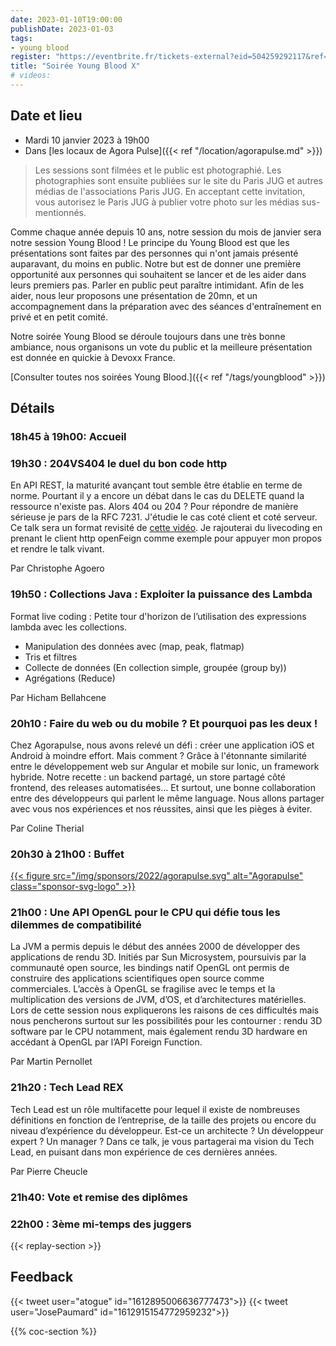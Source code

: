 ```yaml
---
date: 2023-01-10T19:00:00
publishDate: 2023-01-03
tags:
- young blood
register: "https://eventbrite.fr/tickets-external?eid=504259292117&ref=etckt"
title: "Soirée Young Blood X"
# videos:
---
```

## Date et lieu

* Mardi 10 janvier 2023 à 19h00
* Dans [les locaux de Agora Pulse]({{< ref "/location/agorapulse.md" >}})

> Les sessions sont filmées et le public est photographié. Les photographies sont ensuite publiées sur le site du Paris JUG et autres médias de l'associations Paris JUG. En acceptant cette invitation, vous autorisez le Paris JUG à publier votre photo sur les médias sus-mentionnés.

Comme chaque année depuis 10 ans, notre session du mois de janvier sera notre session Young Blood !
Le principe du Young Blood est que les présentations sont faites par des personnes qui n'ont jamais présenté auparavant, du moins en public.
Notre but est de donner une première opportunité aux personnes qui souhaitent se lancer et de les aider dans leurs premiers pas.
Parler en public peut paraître intimidant.
Afin de les aider, nous leur proposons une présentation de 20mn, et un accompagnement dans la préparation avec des séances d'entraînement en privé et en petit comité.

Notre soirée Young Blood se déroule toujours dans une très bonne ambiance, nous organisons un vote du public et la meilleure présentation est donnée en quickie à Devoxx France.

[Consulter toutes nos soirées Young Blood.]({{< ref "/tags/youngblood" >}})

## Détails

### 18h45 à 19h00: Accueil

### 19h30 : 204VS404 le duel du bon code http

En API REST, la maturité avançant tout semble être établie en terme de norme.
Pourtant il y a encore un débat dans le cas du DELETE quand la ressource n'existe pas. Alors 404 ou 204 ?
Pour répondre de manière sérieuse je pars de la RFC 7231.
J'étudie le cas coté client et coté serveur.
Ce talk sera un format revisité de [cette vidéo](https://www.youtube.com/watch?v=1nhlra4cD-s). Je rajouterai du livecoding en prenant le client http openFeign comme exemple pour appuyer mon propos et rendre le talk vivant.

Par Christophe Agoero

### 19h50 : Collections Java : Exploiter la puissance des Lambda

Format live coding : Petite tour d'horizon de l’utilisation des expressions lambda avec les collections.

* Manipulation des données avec (map, peak, flatmap)
* Tris et filtres
* Collecte de données (En collection simple, groupée (group by))
* Agrégations (Reduce)

Par Hicham Bellahcene

### 20h10 : Faire du web ou du mobile ? Et pourquoi pas les deux !

Chez Agorapulse, nous avons relevé un défi : créer une application iOS et Android à moindre effort.
Mais comment ?
Grâce à l'étonnante similarité entre le développement web sur Angular et mobile sur Ionic, un framework hybride.
Notre recette : un backend partagé, un store partagé côté frontend, des releases automatisées…
Et surtout, une bonne collaboration entre des développeurs qui parlent le même language.
Nous allons partager avec vous nos expériences et nos réussites, ainsi que les pièges à éviter.

Par Coline Therial

### 20h30 à 21h00 : Buffet

[{{< figure src="/img/sponsors/2022/agorapulse.svg" alt="Agorapulse" class="sponsor-svg-logo" >}}](https://www.agorapulse.com/)

### 21h00 : Une API OpenGL pour le CPU qui défie tous les dilemmes de compatibilité

La JVM a permis depuis le début des années 2000 de développer des applications de rendu 3D.
Initiés par Sun Microsystem, poursuivis par la communauté open source, les bindings natif OpenGL ont permis de construire des applications scientifiques open source comme commerciales.
L’accès à OpenGL se fragilise avec le temps et la multiplication des versions de JVM, d’OS, et d’architectures matérielles.
Lors de cette session nous expliquerons les raisons de ces difficultés mais nous pencherons surtout sur les possibilités pour les contourner : rendu 3D software par le CPU notamment, mais également rendu 3D hardware en accédant à OpenGL par l’API Foreign Function.

Par Martin Pernollet

### 21h20 : Tech Lead REX

Tech Lead est un rôle multifacette pour lequel il existe de nombreuses définitions en fonction de l’entreprise, de la taille des projets ou encore du niveau d’expérience du développeur.
Est-ce un architecte ? Un développeur expert ? Un manager ?
Dans ce talk, je vous partagerai ma vision du Tech Lead, en puisant dans mon expérience de ces dernières années.

Par Pierre Cheucle

### 21h40: Vote et remise des diplômes

### 22h00 : 3ème mi-temps des juggers
 
{{< replay-section >}}

## Feedback

{{< tweet user="atogue" id="1612895006636777473">}}
{{< tweet user="JosePaumard" id="1612915154772959232">}}

{{% coc-section %}}
